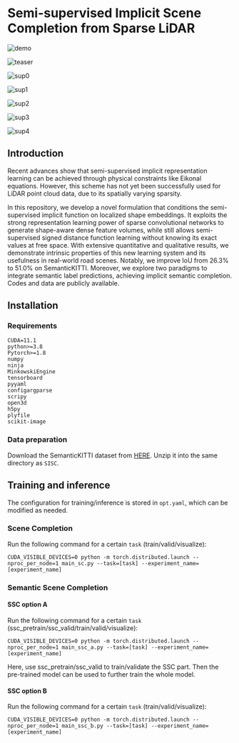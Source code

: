 # Semi-supervised Implicit Scene Completion from Sparse LiDAR

![demo](doc/demo.gif)

![teaser](doc/qualitative.png)

![sup0](doc/qualitative_0.png)

![sup1](doc/qualitative_1.png)

![sup2](doc/qualitative_2.png)

![sup3](doc/qualitative_3.png)

![sup4](doc/qualitative_4.png)


## Introduction

Recent advances show that semi-supervised implicit representation learning can be achieved through physical constraints like Eikonal equations. However, this scheme has not yet been successfully used for LiDAR point cloud data, due to its spatially varying sparsity. 

In this repository, we develop a novel formulation that conditions the semi-supervised implicit function on localized shape embeddings. It exploits the strong representation learning power of sparse convolutional networks to generate shape-aware dense feature volumes, while still allows semi-supervised signed distance function learning without knowing its exact values at free space. With extensive quantitative and qualitative results, we demonstrate intrinsic properties of this new learning system and its usefulness in real-world road scenes. Notably, we improve IoU from 26.3\% to 51.0\% on SemanticKITTI. Moreover, we explore two paradigms to integrate semantic label predictions, achieving implicit semantic completion. Codes and data are publicly available.


## Installation

### Requirements
    
    CUDA=11.1
    python>=3.8
    Pytorch>=1.8
    numpy
    ninja
    MinkowskiEngine
    tensorboard
    pyyaml
    configargparse
    scripy
    open3d
    h5py
    plyfile
    scikit-image



### Data preparation

Download the SemanticKITTI dataset from 
[HERE](http://semantic-kitti.org/assets/data_odometry_voxels.zip). Unzip it into the same directory as `SISC`.



## Training and inference
The configuration for training/inference is stored in `opt.yaml`, which can be modified as needed.

### Scene Completion

Run the following command for a certain `task` (train/valid/visualize):

    CUDA_VISIBLE_DEVICES=0 python -m torch.distributed.launch --nproc_per_node=1 main_sc.py --task=[task] --experiment_name=[experiment_name]


### Semantic Scene Completion
#### SSC option A
Run the following command for a certain `task` (ssc_pretrain/ssc_valid/train/valid/visualize):

    CUDA_VISIBLE_DEVICES=0 python -m torch.distributed.launch --nproc_per_node=1 main_ssc_a.py --task=[task] --experiment_name=[experiment_name]

Here, use ssc_pretrain/ssc_valid to train/validate the SSC part. Then the pre-trained model can be used to further train the whole model.

#### SSC option B
Run the following command for a certain `task` (train/valid/visualize):

    CUDA_VISIBLE_DEVICES=0 python -m torch.distributed.launch --nproc_per_node=1 main_ssc_b.py --task=[task] --experiment_name=[experiment_name]

